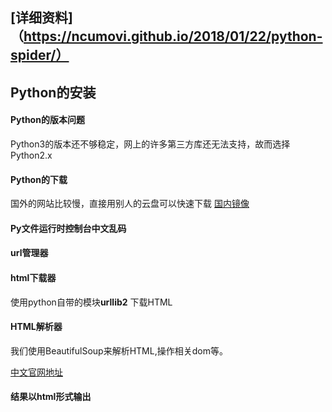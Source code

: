 
## [详细资料]（https://ncumovi.github.io/2018/01/22/python-spider/）

## Python的安装

#### Python的版本问题

 Python3的版本还不够稳定，网上的许多第三方库还无法支持，故而选择Python2.x

#### Python的下载

 国外的网站比较慢，直接用别人的云盘可以快速下载 [国内镜像](https://pan.baidu.com/s/1kU5OCOB#list/path=%2Fpub%2Fpython)

#### Py文件运行时控制台中文乱码

#### url管理器 

#### html下载器

 使用python自带的模块**urllib2** 下载HTML

#### HTML解析器

 我们使用BeautifulSoup来解析HTML,操作相关dom等。

 [中文官网地址](http://beautifulsoup.readthedocs.io/zh_CN/v4.4.0/)

#### 结果以html形式输出

    

